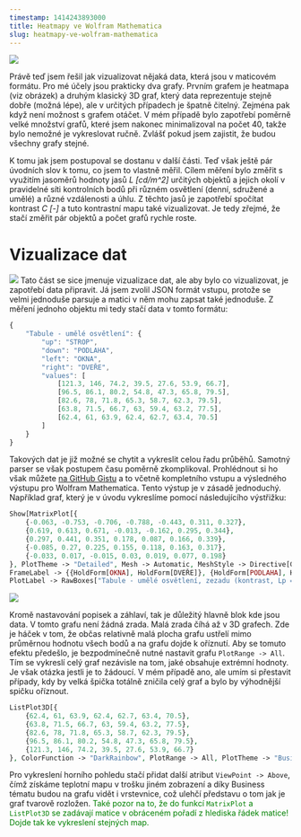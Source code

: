 ```yaml
---
timestamp: 1414243893000
title: Heatmapy ve Wolfram Mathematica
slug: heatmapy-ve-wolfram-mathematica
---
```

![](https://zlmlcz-media.s3-eu-west-1.amazonaws.com/1bb55605-d567-4fe0-b1d1-69e921940e0d/heatmap1.png)

Právě teď jsem řešil jak vizualizovat nějaká data, která jsou v maticovém formátu. Pro mé účely jsou prakticky dva grafy. Prvním grafem je heatmapa (viz obrázek) a druhým klasický 3D graf, který data reprezentuje stejně dobře (možná lépe), ale v určitých případech je špatně čitelný. Zejména pak když není možnost s grafem otáčet. V mém případě bylo zapotřebí poměrně velké množství grafů, které jsem nakonec minimalizoval na počet 40, takže bylo nemožné je vykreslovat ručně. Zvlášť pokud jsem zajistit, že budou všechny grafy stejné.

K tomu jak jsem postupoval se dostanu v další části. Teď však ještě pár úvodních slov k tomu, co jsem to vlastně měřil. Cílem měření bylo změřit s využitím jasoměrů hodnoty jasů *L [cd/m^2]* určitých objektů a jejich okolí v pravidelné síti kontrolních bodů při různém osvětlení (denní, sdružené a umělé) a různé vzdálenosti a úhlu. Z těchto jasů je zapotřebí spočítat kontrast *C [-]* a tuto kontrastní mapu také vizualizovat. Je tedy zřejmé, že stačí změřit pár objektů a počet grafů rychle roste.

# Vizualizace dat

![](https://zlmlcz-media.s3-eu-west-1.amazonaws.com/40a97326-5410-4385-821c-62dc8542387a/3d2.png)
Tato část se sice jmenuje vizualizace dat, ale aby bylo co vizualizovat, je zapotřebí data připravit. Já jsem zvolil JSON formát vstupu, protože se velmi jednoduše parsuje a matici v něm mohu zapsat také jednoduše. Z měření jednoho objektu mi tedy stačí data v tomto formátu:

```javascript
{
	"Tabule - umělé osvětlení": {
		"up": "STROP",
		"down": "PODLAHA",
		"left": "OKNA",
		"right": "DVEŘE",
		"values": [
			[121.3, 146, 74.2, 39.5, 27.6, 53.9, 66.7],
			[96.5, 86.1, 80.2, 54.8, 47.3, 65.8, 79.5],
			[82.6, 78, 71.8, 65.3, 58.7, 62.3, 79.5],
			[63.8, 71.5, 66.7, 63, 59.4, 63.2, 77.5],
			[62.4, 61, 63.9, 62.4, 62.7, 63.4, 70.5]
		]
	}
}
```

Takových dat je již možné se chytit a vykreslit celou řadu průběhů. Samotný parser se však postupem času poměrně zkomplikoval. Prohlédnout si ho však můžete [na GitHub Gistu](https://gist.github.com/mrtnzlml/9ec02541555e419a8df9#file-parser7-php) a to včetně kompletního vstupu a výsledného výstupu pro Wolfram Mathematica. Tento výstup je v zásadě jednoduchý. Například graf, který je v úvodu vykreslíme pomocí následujícího výstřižku:

```php
Show[MatrixPlot[{
	{-0.063, -0.753, -0.706, -0.788, -0.443, 0.311, 0.327},
	{0.619, 0.613, 0.671, -0.013, -0.162, 0.295, 0.344},
	{0.297, 0.441, 0.351, 0.178, 0.087, 0.166, 0.339},
	{-0.085, 0.27, 0.225, 0.155, 0.118, 0.163, 0.317},
	{-0.033, 0.017, -0.015, 0.03, 0.019, 0.077, 0.198}
}, PlotTheme -> "Detailed", Mesh -> Automatic, MeshStyle -> Directive[GrayLevel[0], Opacity[0.5], Dashing[{0, Small}]]],
FrameLabel -> {{HoldForm[OKNA], HoldForm[DVEŘE]}, {HoldForm[PODLAHA], HoldForm[STROP]}},
PlotLabel -> RawBoxes["Tabule - umělé osvětlení, zezadu (kontrast, Lp = 59.7)"], LabelStyle -> {GrayLevel[0]}]
```

![](https://zlmlcz-media.s3-eu-west-1.amazonaws.com/79b1a8e3-1efc-42b0-bb79-3409b9acd49d/3d.png)

Kromě nastavování popisek a záhlaví, tak je důležitý hlavně blok kde jsou data. V tomto grafu není žádná zrada. Malá zrada číhá až v 3D grafech. Zde je háček v tom, že občas relativně malá plocha grafu ustřelí mimo průměrnou hodnotu všech bodů a na grafu dojde k oříznutí. Aby se tomuto efektu předešlo, je bezpodmínečně nutné nastavit grafu `PlotRange -> All`. Tím se vykreslí celý graf nezávisle na tom, jaké obsahuje extrémní hodnoty. Je však otázka jestli je to žádoucí. V mém případě ano, ale umím si přestavit případy, kdy by velká špička totálně zničila celý graf a bylo by výhodnější spičku oříznout.

```php
ListPlot3D[{
	{62.4, 61, 63.9, 62.4, 62.7, 63.4, 70.5},
	{63.8, 71.5, 66.7, 63, 59.4, 63.2, 77.5},
	{82.6, 78, 71.8, 65.3, 58.7, 62.3, 79.5},
	{96.5, 86.1, 80.2, 54.8, 47.3, 65.8, 79.5},
	{121.3, 146, 74.2, 39.5, 27.6, 53.9, 66.7}
}, ColorFunction -> "DarkRainbow", PlotRange -> All, PlotTheme -> "Business"]
```

Pro vykreslení horního pohledu stačí přidat další atribut `ViewPoint -> Above`, čímž získáme teplotní mapu v trošku jiném zobrazení a díky Business tématu budou na grafu vidět i vrstevnice, což ulehčí představu o tom jak je graf tvarově rozložen. <span style="color:green">Také pozor na to, že do funkcí `MatrixPlot` a `ListPlot3D` se zadávají matice v obráceném pořadí z hlediska řádek matice! Dojde tak ke vykreslení stejných map.</span>